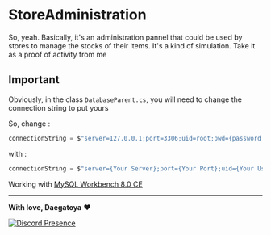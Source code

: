 # StoreAdministration
So, yeah. Basically, it's an administration pannel that could be used by stores to manage the stocks of their items. It's a kind of simulation. Take it as a proof of activity from me

## Important

Obviously, in the class `DatabaseParent.cs`, you will need to change the connection string to put yours

So, change : 

```cs
connectionString = $"server=127.0.0.1;port=3306;uid=root;pwd={password.Replace(" ", "")};database=new db";
```

with : 

```cs
connectionString = $"server={Your Server};port={Your Port};uid={Your Username};pwd={password.Replace(" ", "")};database={Your Database Name}";
```

Working with [MySQL Workbench 8.0 CE](https://www.mysql.com/products/workbench/)

---

**With love, Daegatoya** ❤️
         
<p align="center">

[![Discord Presence](https://lanyard.cnrad.dev/api/852663698803130389?theme=dark&animated=false&hideDiscrim=true)](https://discord.com/users/852663698803130389)
</p>

